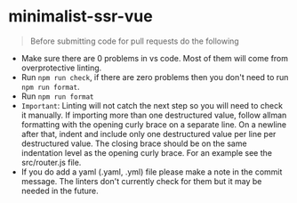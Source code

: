 # minimalist-ssr-vue

> Before submitting code for pull requests do the following

-   Make sure there are 0 problems in vs code. Most of them will come from overprotective linting.
-   Run `npm run check`, if there are zero problems then you don't need to run `npm run format`.
-   Run `npm run format`
-   `Important`: Linting will not catch the next step so you will need to check it manually.
    If importing more than one destructured value, follow allman formatting with the opening curly
    brace on a separate line. On a newline after that, indent and include only one destructured
    value per line per destructured value. The closing brace should be on the same indentation level
    as the opening curly brace. For an example see the src/router.js file.
-   If you do add a yaml (.yaml, .yml) file please make a note in the commit message. The linters
    don't currently check for them but it may be needed in the future.

